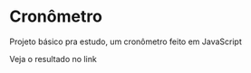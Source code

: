 # Cronômetro
 Projeto básico pra estudo, um cronômetro feito em JavaScript
 
 Veja o resultado no link 
